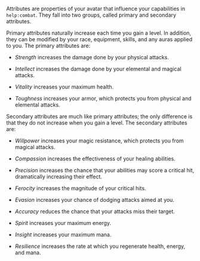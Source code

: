 Attributes are properties of your avatar that influence your capabilities in
`help:combat`. They fall into two groups, called primary and secondary
attributes.

Primary attributes naturally increase each time you gain a level. In addition,
they can be modified by your race, equipment, skills, and any auras applied to
you. The primary attributes are:

- *Strength* increases the damage done by your physical attacks.

- *Intellect* increases the damage done by your elemental and magical attacks.

- *Vitality* increases your maximum health.

- *Toughness* increases your armor, which protects you from physical and
  elemental attacks.

Secondary attributes are much like primary attributes; the only difference is
that they do not increase when you gain a level. The secondary attributes are:

- *Willpower* increases your magic resistance, which protects you from magical
  attacks.

- *Compassion* increases the effectiveness of your healing abilities.

- *Precision* increases the chance that your abilities may score a critical hit,
  dramatically increasing their effect.

- *Ferocity* increases the magnitude of your critical hits.

- *Evasion* increases your chance of dodging attacks aimed at you.

- *Accuracy* reduces the chance that your attacks miss their target.

- *Spirit* increases your maximum energy.

- *Insight* increases your maximum mana.

- *Resilience* increases the rate at which you regenerate health, energy, and
  mana.
